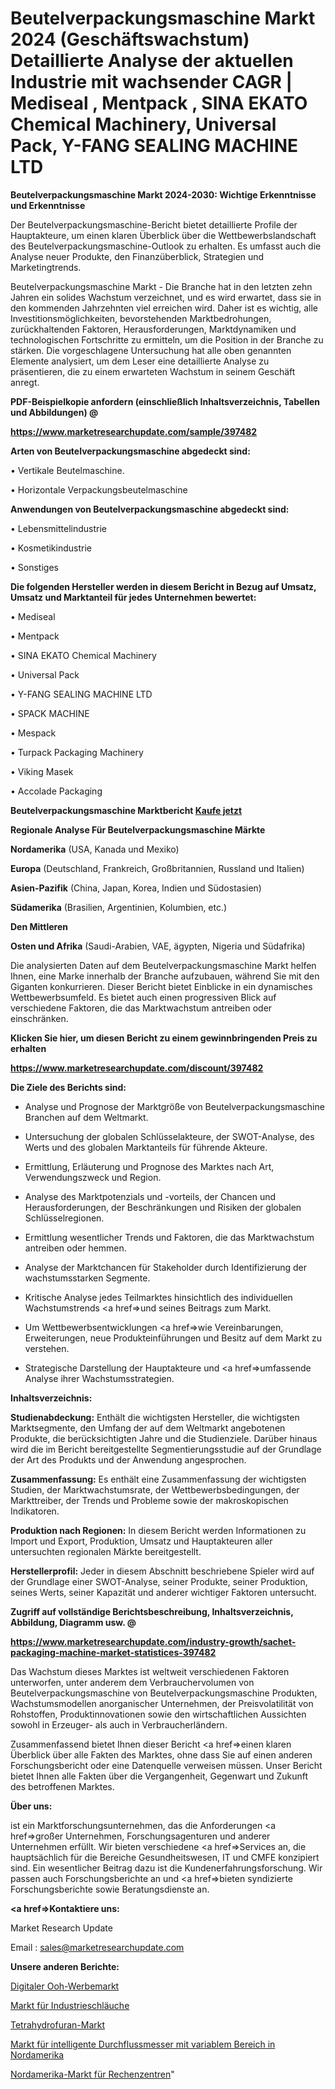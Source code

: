 # Beutelverpackungsmaschine Markt 2024 (Geschäftswachstum) Detaillierte Analyse der aktuellen Industrie mit wachsender CAGR | Mediseal , Mentpack , SINA EKATO Chemical Machinery, Universal Pack, Y-FANG SEALING MACHINE LTD

<strong>Beutelverpackungsmaschine Markt 2024-2030: Wichtige Erkenntnisse und Erkenntnisse</strong>

Der Beutelverpackungsmaschine-Bericht bietet detaillierte Profile der Hauptakteure, um einen klaren Überblick über die Wettbewerbslandschaft des Beutelverpackungsmaschine-Outlook zu erhalten. Es umfasst auch die Analyse neuer Produkte, den Finanzüberblick, Strategien und Marketingtrends.

Beutelverpackungsmaschine Markt - Die Branche hat in den letzten zehn Jahren ein solides Wachstum verzeichnet, und es wird erwartet, dass sie in den kommenden Jahrzehnten viel erreichen wird. Daher ist es wichtig, alle Investitionsmöglichkeiten, bevorstehenden Marktbedrohungen, zurückhaltenden Faktoren, Herausforderungen, Marktdynamiken und technologischen Fortschritte zu ermitteln, um die Position in der Branche zu stärken. Die vorgeschlagene Untersuchung hat alle oben genannten Elemente analysiert, um dem Leser eine detaillierte Analyse zu präsentieren, die zu einem erwarteten Wachstum in seinem Geschäft anregt.



<strong><b>PDF-Beispielkopie anfordern (einschließlich Inhaltsverzeichnis, Tabellen und Abbildungen) @ </b></strong>

<strong><a href=https://www.marketresearchupdate.com/sample/397482>

<strong>https://www.marketresearchupdate.com/sample/397482</u></a></strong></strong>



<strong>Arten von Beutelverpackungsmaschine abgedeckt sind:</strong>

• Vertikale Beutelmaschine.

• Horizontale Verpackungsbeutelmaschine



<strong>Anwendungen von Beutelverpackungsmaschine abgedeckt sind:</strong>

• Lebensmittelindustrie

• Kosmetikindustrie

• Sonstiges



<strong>Die folgenden Hersteller werden in diesem Bericht in Bezug auf Umsatz, Umsatz und Marktanteil für jedes Unternehmen bewertet:</strong>

• Mediseal 

• Mentpack 

• SINA EKATO Chemical Machinery

• Universal Pack

• Y-FANG SEALING MACHINE LTD

• SPACK MACHINE

• Mespack

• Turpack Packaging Machinery

• Viking Masek

• Accolade Packaging



<strong>Beutelverpackungsmaschine Marktbericht <a href=https://www.marketresearchupdate.com/buynow/397482>Kaufe jetzt</a></strong>



<strong>Regionale Analyse Für Beutelverpackungsmaschine Märkte</strong>



<strong>Nordamerika</strong> (USA, Kanada und Mexiko)



<strong>Europa</strong> (Deutschland, Frankreich, Großbritannien, Russland und Italien)



<strong>Asien-Pazifik</strong> (China, Japan, Korea, Indien und Südostasien)



<strong>Südamerika</strong> (Brasilien, Argentinien, Kolumbien, etc.)



<strong>Den Mittleren</strong> 

<strong>Osten und Afrika</strong> (Saudi-Arabien, VAE, ägypten, Nigeria und Südafrika)

Die analysierten Daten auf dem Beutelverpackungsmaschine Markt helfen Ihnen, eine Marke innerhalb der Branche aufzubauen, während Sie mit den Giganten konkurrieren. Dieser Bericht bietet Einblicke in ein dynamisches Wettbewerbsumfeld. Es bietet auch einen progressiven Blick auf verschiedene Faktoren, die das Marktwachstum antreiben oder einschränken.



<strong>Klicken Sie hier, um diesen Bericht zu einem gewinnbringenden Preis zu erhalten
</strong>

<strong><a href=https://www.marketresearchupdate.com/discount/397482>https://www.marketresearchupdate.com/discount/397482</b></u></strong></a>



<strong>Die Ziele des Berichts sind:</strong>

- Analyse und Prognose der Marktgröße von Beutelverpackungsmaschine Branchen auf dem Weltmarkt.

- Untersuchung der globalen Schlüsselakteure, der SWOT-Analyse, des Werts und des globalen Marktanteils für führende Akteure.

- Ermittlung, Erläuterung und Prognose des Marktes nach Art, Verwendungszweck und Region.

- Analyse des Marktpotenzials und -vorteils, der Chancen und Herausforderungen, der Beschränkungen und Risiken der globalen Schlüsselregionen.

- Ermittlung wesentlicher Trends und Faktoren, die das Marktwachstum antreiben oder hemmen.

- Analyse der Marktchancen für Stakeholder durch Identifizierung der wachstumsstarken Segmente.

- Kritische Analyse jedes Teilmarktes hinsichtlich des individuellen Wachstumstrends <a href=>und</a> seines Beitrags zum Markt.

- Um Wettbewerbsentwicklungen <a href=>wie</a> Vereinbarungen, Erweiterungen, neue Produkteinführungen und Besitz auf dem Markt zu verstehen.

- Strategische Darstellung der Hauptakteure und <a href=>umfas</a>sende Analyse ihrer Wachstumsstrategien.



<strong>Inhaltsverzeichnis:</strong>



<strong>Studienabdeckung:</strong> Enthält die wichtigsten Hersteller, die wichtigsten Marktsegmente, den Umfang der auf dem Weltmarkt angebotenen Produkte, die berücksichtigten Jahre und die Studienziele. Darüber hinaus wird die im Bericht bereitgestellte Segmentierungsstudie auf der Grundlage der Art des Produkts und der Anwendung angesprochen.



<strong>Zusammenfassung:</strong> Es enthält eine Zusammenfassung der wichtigsten Studien, der Marktwachstumsrate, der Wettbewerbsbedingungen, der Markttreiber, der Trends und Probleme sowie der makroskopischen Indikatoren.



<strong>Produktion nach Regionen:</strong> In diesem Bericht werden Informationen zu Import und Export, Produktion, Umsatz und Hauptakteuren aller untersuchten regionalen Märkte bereitgestellt.



<strong>Herstellerprofil:</strong> Jeder in diesem Abschnitt beschriebene Spieler wird auf der Grundlage einer SWOT-Analyse, seiner Produkte, seiner Produktion, seines Werts, seiner Kapazität und anderer wichtiger Faktoren untersucht.



<strong><b>Zugriff auf vollständige Berichtsbeschreibung, Inhaltsverzeichnis, Abbildung, Diagramm usw. @ </b></strong>

<strong><a href=https://www.marketresearchupdate.com/industry-growth/sachet-packaging-machine-market-statistices-397482>https://www.marketresearchupdate.com/industry-growth/sachet-packaging-machine-market-statistices-397482</a></strong>

Das Wachstum dieses Marktes ist weltweit verschiedenen Faktoren unterworfen, unter anderem dem Verbrauchervolumen von Beutelverpackungsmaschine von Beutelverpackungsmaschine Produkten, Wachstumsmodellen anorganischer Unternehmen, der Preisvolatilität von Rohstoffen, Produktinnovationen sowie den wirtschaftlichen Aussichten sowohl in Erzeuger- als auch in Verbraucherländern.

Zusammenfassend bietet Ihnen dieser Bericht <a href=>einen</a> klaren Überblick über alle Fakten des Marktes, ohne dass Sie auf einen anderen Forschungsbericht oder eine Datenquelle verweisen müssen. Unser Bericht bietet Ihnen alle Fakten über die Vergangenheit, Gegenwart und Zukunft des betroffenen Marktes.



<strong>Über uns:</strong>

 ist ein Marktforschungsunternehmen, das die Anforderungen <a href=>großer</a> Unternehmen, Forschungsagenturen und anderer Unternehmen erfüllt. Wir bieten verschiedene <a href=>Services</a> an, die hauptsächlich für die Bereiche Gesundheitswesen, IT und CMFE konzipiert sind. Ein wesentlicher Beitrag dazu ist die Kundenerfahrungsforschung. Wir passen auch Forschungsberichte an und <a href=>bieten</a> syndizierte Forschungsberichte sowie Beratungsdienste an.



<strong><a href=>Kontaktiere uns:</a></strong>

Market Research Update

Email : sales@marketresearchupdate.com



<strong>Unsere anderen Berichte:</strong>

<a href=https://www.linkedin.com/pulse/digital-ooh-advertising-market-witness-huge>Digitaler Ooh-Werbemarkt</a>

<a href=https://www.linkedin.com/pulse/industrial-hose-market-analysis-segment-region>Markt für Industrieschläuche</a>

<a href=https://www.linkedin.com/pulse/tetrahydrofuran-market-outlooks-2023-size-players>Tetrahydrofuran-Markt</a>

<a href=https://www.linkedin.com/pulse/north-america-variable-area-intelligent-flow-meter-market>Markt für intelligente Durchflussmesser mit variablem Bereich in Nordamerika</a>

<a href=https://www.linkedin.com/pulse/north-america-data-centre-market-2023-top-industry-slkwf/>Nordamerika-Markt für Rechenzentren</a>"
